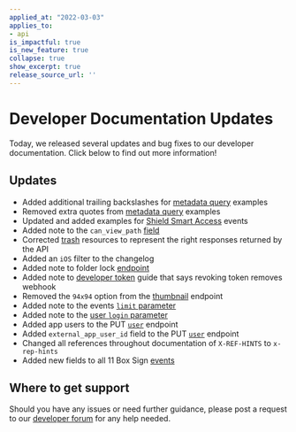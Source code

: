 ```yaml
---
applied_at: "2022-03-03"
applies_to: 
- api
is_impactful: true
is_new_feature: true
collapse: true
show_excerpt: true
release_source_url: ''
---
```


# Developer Documentation Updates
Today, we released several updates and bug fixes to our developer documentation. Click below to find out more information!

<!-- more -->

## Updates

* Added additional trailing backslashes for [metadata query][mq] examples
* Removed extra quotes from [metadata query][mq] examples
* Updated and added examples for [Shield Smart Access][shield] events
* Added note to the `can_view_path` [field][collab]
* Corrected [trash][trash] resources to represent the right responses returned by the API
* Added an `iOS` filter to the changelog
* Added note to folder lock [endpoint][folder-lock]
* Added note to [developer token][dt] guide that says revoking token removes webhook
* Removed the `94x94` option from the [thumbnail][tn] endpoint
* Added note to the events [`limit` parameter][ge]
* Added note to the [user `login` parameter][ue]
* Added app users to the PUT [`user`][ue] endpoint
* Added `external_app_user_id` field to the PUT [`user`][ue] endpoint
* Changed all references throughout documentation of `X-REF-HINTS` to `x-rep-hints`
* Added new fields to all 11 Box Sign [events][sign]

## Where to get support

Should you have any issues or need further guidance, please post a request to
our [developer forum][1] for any help needed.

[1]: https://support.box.com/hc/en-us/community/topics/360001932973-Platform-and-Developer-Forum
[mq]: g://metadata/queries/create
[shield]: g://events/event-triggers/shield-alert-events/#smart-access
[collab]: e://post-collaborations/#param-can_view_path
[trash]: e://get-folders-id-trash
[folder-lock]: r://folder-lock
[dt]: g://authentication/tokens/developer-tokens
[tn]: e://get-files-id-thumbnail-id
[ge]: e://get-events/#param-limit
[ue]: e://put-users-id/#param-login
[sign]: g://events/event-triggers/sign-events
